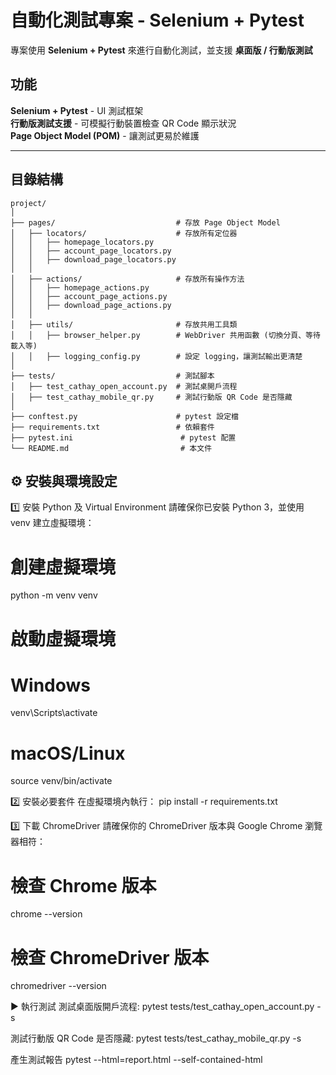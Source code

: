 # 自動化測試專案 - Selenium + Pytest

專案使用 **Selenium + Pytest** 來進行自動化測試，並支援 **桌面版 / 行動版測試**

## 功能
 **Selenium + Pytest** - UI 測試框架  
 **行動版測試支援** - 可模擬行動裝置檢查 QR Code 顯示狀況  
 **Page Object Model (POM)** - 讓測試更易於維護  

---

## 目錄結構
```plaintext
project/
│
├── pages/                           # 存放 Page Object Model
│   ├── locators/                    # 存放所有定位器
│   │   ├── homepage_locators.py
│   │   ├── account_page_locators.py
│   │   ├── download_page_locators.py
│   │
│   ├── actions/                     # 存放所有操作方法
│   │   ├── homepage_actions.py
│   │   ├── account_page_actions.py
│   │   ├── download_page_actions.py
│   │
│   ├── utils/                       # 存放共用工具類
│   │   ├── browser_helper.py        # WebDriver 共用函數 (切換分頁、等待載入等)
│   │   ├── logging_config.py        # 設定 logging，讓測試輸出更清楚
│
├── tests/                           # 測試腳本
│   ├── test_cathay_open_account.py  # 測試桌開戶流程
│   ├── test_cathay_mobile_qr.py     # 測試行動版 QR Code 是否隱藏
│
├── conftest.py                      # pytest 設定檔
├── requirements.txt                 # 依賴套件
├── pytest.ini                        # pytest 配置
└── README.md                         # 本文件
```

## ⚙️ 安裝與環境設定
1️⃣ 安裝 Python 及 Virtual Environment
請確保你已安裝 Python 3，並使用 venv 建立虛擬環境：

# 創建虛擬環境
python -m venv venv

# 啟動虛擬環境
# Windows
venv\Scripts\activate
# macOS/Linux
source venv/bin/activate

2️⃣ 安裝必要套件
在虛擬環境內執行：
pip install -r requirements.txt

3️⃣ 下載 ChromeDriver
請確保你的 ChromeDriver 版本與 Google Chrome 瀏覽器相符：

# 檢查 Chrome 版本
chrome --version

# 檢查 ChromeDriver 版本
chromedriver --version

▶️ 執行測試
測試桌面版開戶流程:
pytest tests/test_cathay_open_account.py -s

測試行動版 QR Code 是否隱藏:
pytest tests/test_cathay_mobile_qr.py -s

產生測試報告
pytest --html=report.html --self-contained-html
